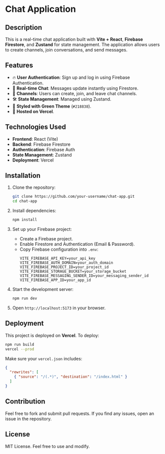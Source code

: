 # Chat Application

## Description
This is a real-time chat application built with **Vite + React**, **Firebase Firestore**, and **Zustand** for state management. The application allows users to create channels, join conversations, and send messages.

## Features
- 🔥 **User Authentication**: Sign up and log in using Firebase Authentication.
- 💬 **Real-time Chat**: Messages update instantly using Firestore.
- 📌 **Channels**: Users can create, join, and leave chat channels.
- 🛠 **State Management**: Managed using Zustand.
- 🎨 **Styled with Green Theme** (`#218838`).
- 🚀 **Hosted on Vercel**.

## Technologies Used
- **Frontend**: React (Vite)
- **Backend**: Firebase Firestore
- **Authentication**: Firebase Auth
- **State Management**: Zustand
- **Deployment**: Vercel

## Installation
1. Clone the repository:
   ```sh
   git clone https://github.com/your-username/chat-app.git
   cd chat-app
   ```
2. Install dependencies:
   ```sh
   npm install
   ```
3. Set up your Firebase project:
   - Create a Firebase project.
   - Enable Firestore and Authentication (Email & Password).
   - Copy Firebase configuration into `.env`:
     ```env
     VITE_FIREBASE_API_KEY=your_api_key
     VITE_FIREBASE_AUTH_DOMAIN=your_auth_domain
     VITE_FIREBASE_PROJECT_ID=your_project_id
     VITE_FIREBASE_STORAGE_BUCKET=your_storage_bucket
     VITE_FIREBASE_MESSAGING_SENDER_ID=your_messaging_sender_id
     VITE_FIREBASE_APP_ID=your_app_id
     ```

4. Start the development server:
   ```sh
   npm run dev
   ```
5. Open `http://localhost:5173` in your browser.

## Deployment
This project is deployed on **Vercel**. To deploy:
```sh
npm run build
vercel --prod
```
Make sure your `vercel.json` includes:
```json
{
  "rewrites": [
    { "source": "/(.*)", "destination": "/index.html" }
  ]
}
```

## Contribution
Feel free to fork and submit pull requests. If you find any issues, open an issue in the repository.

## License
MIT License. Feel free to use and modify.

